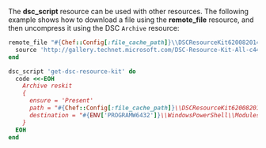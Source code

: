 The **dsc_script** resource can be used with other resources. The
following example shows how to download a file using the
**remote_file** resource, and then uncompress it using the DSC
`Archive` resource:

``` ruby
remote_file "#{Chef::Config[:file_cache_path]}\\DSCResourceKit620082014.zip" do
  source 'http://gallery.technet.microsoft.com/DSC-Resource-Kit-All-c449312d/file/124481/1/DSC%20Resource%20Kit%20Wave%206%2008282014.zip'
end

dsc_script 'get-dsc-resource-kit' do
  code <<-EOH
    Archive reskit
    {
      ensure = 'Present'
      path = "#{Chef::Config[:file_cache_path]}\\DSCResourceKit620082014.zip"
      destination = "#{ENV['PROGRAMW6432']}\\WindowsPowerShell\\Modules"
    }
  EOH
end
```